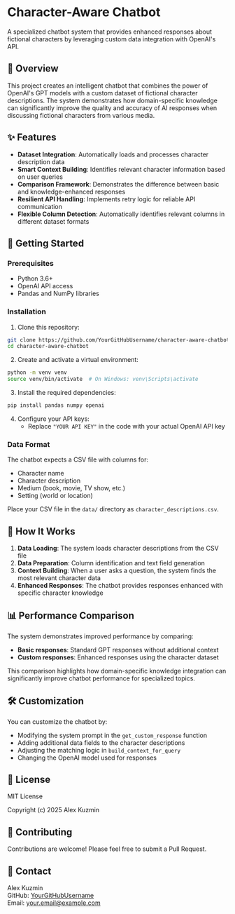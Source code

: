 # Character-Aware Chatbot

A specialized chatbot system that provides enhanced responses about fictional characters by leveraging custom data integration with OpenAI's API.

## 🌟 Overview

This project creates an intelligent chatbot that combines the power of OpenAI's GPT models with a custom dataset of fictional character descriptions. The system demonstrates how domain-specific knowledge can significantly improve the quality and accuracy of AI responses when discussing fictional characters from various media.

## ✨ Features

- **Dataset Integration**: Automatically loads and processes character description data
- **Smart Context Building**: Identifies relevant character information based on user queries
- **Comparison Framework**: Demonstrates the difference between basic and knowledge-enhanced responses
- **Resilient API Handling**: Implements retry logic for reliable API communication
- **Flexible Column Detection**: Automatically identifies relevant columns in different dataset formats

## 🚀 Getting Started

### Prerequisites

- Python 3.6+
- OpenAI API access
- Pandas and NumPy libraries

### Installation

1. Clone this repository:
```bash
git clone https://github.com/YourGitHubUsername/character-aware-chatbot.git
cd character-aware-chatbot
```

2. Create and activate a virtual environment:
```bash
python -m venv venv
source venv/bin/activate  # On Windows: venv\Scripts\activate
```

3. Install the required dependencies:
```bash
pip install pandas numpy openai
```

4. Configure your API keys:
   - Replace `"YOUR API KEY"` in the code with your actual OpenAI API key

### Data Format

The chatbot expects a CSV file with columns for:
- Character name
- Character description
- Medium (book, movie, TV show, etc.)
- Setting (world or location)

Place your CSV file in the `data/` directory as `character_descriptions.csv`.

## 🧠 How It Works

1. **Data Loading**: The system loads character descriptions from the CSV file
2. **Data Preparation**: Column identification and text field generation
3. **Context Building**: When a user asks a question, the system finds the most relevant character data
4. **Enhanced Responses**: The chatbot provides responses enhanced with specific character knowledge

## 📊 Performance Comparison

The system demonstrates improved performance by comparing:
- **Basic responses**: Standard GPT responses without additional context
- **Custom responses**: Enhanced responses using the character dataset

This comparison highlights how domain-specific knowledge integration can significantly improve chatbot performance for specialized topics.

## 🛠️ Customization

You can customize the chatbot by:
- Modifying the system prompt in the `get_custom_response` function
- Adding additional data fields to the character descriptions
- Adjusting the matching logic in `build_context_for_query`
- Changing the OpenAI model used for responses

## 📝 License

MIT License

Copyright (c) 2025 Alex Kuzmin

## 🤝 Contributing

Contributions are welcome! Please feel free to submit a Pull Request.

## 📧 Contact

Alex Kuzmin  
GitHub: [YourGitHubUsername](https://github.com/alexander-kuzmin-us)  
Email: [your.email@example.com](mailto:alex.kuzminn@gmail.com)
